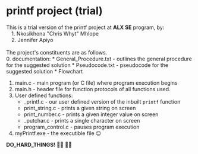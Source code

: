# printf project (trial)
This is a trial version of the printf project at **ALX SE** program, by:<br>
&emsp;1. Nkosikhona "Chris Whyt" Mhlope<br>
&emsp;2. Jennifer Apiyo<br><br>
The project's constituents are as follows.<br>
0. documentation: 
	* General_Procedure.txt - outlines the general procedure for the suggested solution
	* Pseudocode.txt - pseudocode for the suggested solution
	* Flowchart
1. main.c - main program (or C file) where program execution begins
2. main.h - header file for function protocols of all functions used.
3. User defined functions:
	* _printf.c - our user defined version of the inbuilt ```printf``` function
	* print_string.c - prints a given string on screen
	* print_number.c - prints a given integer value on screen
	* _putchar.c - prints a single character on screen
	* program_control.c  - pauses program execution
4. myPrintf.exe - the executible file :wink:

**DO_HARD_THINGS!** :man_technologist: :woman_technologist:
